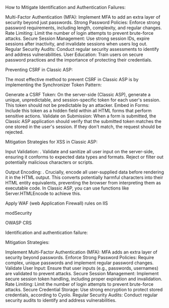 How to Mitigate Identification and Authentication Failures:

Multi-Factor Authentication (MFA): Implement MFA to add an extra layer of security beyond just passwords.
Strong Password Policies: Enforce strong password requirements, including length, complexity, and regular changes.
Rate Limiting: Limit the number of login attempts to prevent brute-force attacks.
Secure Session Management: Use strong session IDs, expire sessions after inactivity, and invalidate sessions when users log out.
Regular Security Audits: Conduct regular security assessments to identify and address vulnerabilities.
User Education: Train users on secure password practices and the importance of protecting their credentials.

Preventing CSRF in Classic ASP:

The most effective method to prevent CSRF in Classic ASP is by implementing the Synchronizer Token Pattern:

Generate a CSRF Token:
On the server-side (Classic ASP), generate a unique, unpredictable, and session-specific token for each user's session. This token should not be predictable by an attacker.
Embed in Forms:
Include this token as a hidden field within all HTML forms that perform sensitive actions.
Validate on Submission:
When a form is submitted, the Classic ASP application should verify that the submitted token matches the one stored in the user's session. If they don't match, the request should be rejected.

Mitigation Strategies for XSS in Classic ASP:

Input Validation:
.
Validate and sanitize all user input on the server-side, ensuring it conforms to expected data types and formats. Reject or filter out potentially malicious characters or scripts.

Output Encoding:
.
Crucially, encode all user-supplied data before rendering it in the HTML output. This converts potentially harmful characters into their HTML entity equivalents, preventing the browser from interpreting them as executable code. In Classic ASP, you can use functions like Server.HTMLEncode to achieve this.

Apply WAF (web Application Firewall) rules on IIS

modSecurity

OWASP CRS

Identification and authentication failure:

Mitigation Strategies:

Implement Multi-Factor Authentication (MFA): MFA adds an extra layer of security beyond passwords.
Enforce Strong Password Policies: Require complex, unique passwords and implement regular password changes.
Validate User Input: Ensure that user inputs (e.g., passwords, usernames) are validated to prevent attacks.
Secure Session Management: Implement secure session token handling, including proper expiration and invalidation.
Rate Limiting: Limit the number of login attempts to prevent brute-force attacks.
Secure Credential Storage: Use strong encryption to protect stored credentials, according to Cyolo.
Regular Security Audits: Conduct regular security audits to identify and address vulnerabilities.
